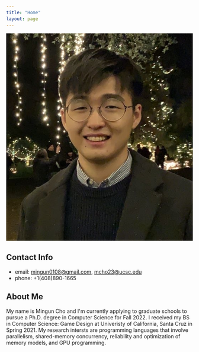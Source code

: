 ```yaml
---
title: "Home"
layout: page
---
```


![screenshot](https://raw.githubusercontent.com/MangoShip/MangoShip.github.io/master/assets/pictures/FA8C56D8-BD87-4A9D-9B08-D6296A996420.jpg)

## Contact Info

- email: mingun0108@gmail.com, mcho23@ucsc.edu
- phone: +1(408)890-1665

## About Me

My name is Mingun Cho and I'm currently applying to graduate schools to pursue a Ph.D. degree in Computer Science for Fall 2022. I received my BS in Computer Science: Game Design at Univeristy of California, Santa Cruz in Spring 2021. My research intersts are programming languages that involve parallelism, shared-memory concurrency, reliability and optimization of memory models, and GPU programming. 
